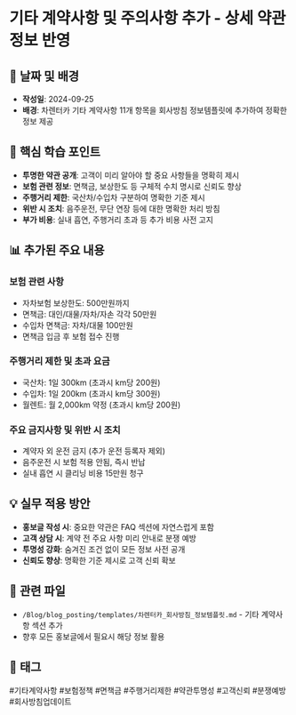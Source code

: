 # 기타 계약사항 및 주의사항 추가 - 상세 약관 정보 반영

## 📅 날짜 및 배경
- **작성일**: 2024-09-25
- **배경**: 차렌터카 기타 계약사항 11개 항목을 회사방침 정보템플릿에 추가하여 정확한 정보 제공

## 🎯 핵심 학습 포인트
- **투명한 약관 공개**: 고객이 미리 알아야 할 중요 사항들을 명확히 제시
- **보험 관련 정보**: 면책금, 보상한도 등 구체적 수치 명시로 신뢰도 향상
- **주행거리 제한**: 국산차/수입차 구분하여 명확한 기준 제시
- **위반 시 조치**: 음주운전, 무단 연장 등에 대한 명확한 처리 방침
- **부가 비용**: 실내 흡연, 주행거리 초과 등 추가 비용 사전 고지

## 📊 추가된 주요 내용

### 보험 관련 사항
- 자차보험 보상한도: 500만원까지
- 면책금: 대인/대물/자차/자손 각각 50만원
- 수입차 면책금: 자차/대물 100만원
- 면책금 입금 후 보험 접수 진행

### 주행거리 제한 및 초과 요금
- 국산차: 1일 300km (초과시 km당 200원)
- 수입차: 1일 200km (초과시 km당 300원)
- 월렌트: 월 2,000km 약정 (초과시 km당 200원)

### 주요 금지사항 및 위반 시 조치
- 계약자 외 운전 금지 (추가 운전 등록자 제외)
- 음주운전 시 보험 적용 안됨, 즉시 반납
- 실내 흡연 시 클리닝 비용 15만원 청구

## 💡 실무 적용 방안
- **홍보글 작성 시**: 중요한 약관은 FAQ 섹션에 자연스럽게 포함
- **고객 상담 시**: 계약 전 주요 사항 미리 안내로 분쟁 예방
- **투명성 강화**: 숨겨진 조건 없이 모든 정보 사전 공개
- **신뢰도 향상**: 명확한 기준 제시로 고객 신뢰 확보

## 🔗 관련 파일
- `/Blog/blog_posting/templates/차렌터카_회사방침_정보템플릿.md` - 기타 계약사항 섹션 추가
- 향후 모든 홍보글에서 필요시 해당 정보 활용

## 📌 태그
#기타계약사항 #보험정책 #면책금 #주행거리제한 #약관투명성 #고객신뢰 #분쟁예방 #회사방침업데이트
